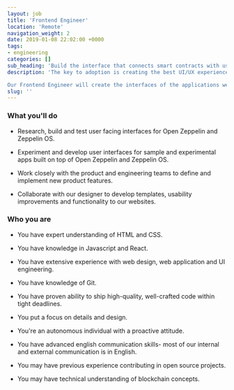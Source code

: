 ```yaml
---
layout: job
title: 'Frontend Engineer'
location: 'Remote'
navigation_weight: 2
date: 2019-01-08 22:02:00 +0000
tags:
- engineering
categories: []
sub_heading: 'Build the interface that connects smart contracts with users.'
description: 'The key to adoption is creating the best UI/UX experience. We’re looking for a Frontend Engineer to help us connect smart contracts with our users.

Our Frontend Engineer will create the interfaces of the applications we build as well as sample Dapps to showcase our tools.'
slug: ''
---
```


<div class="requirements container margin-auto">
  <h3 class="left-aligned job-title">What you'll do</h3>
  <ul>
    <li>
      <p class="small left-aligned">Research, build and test user facing interfaces for Open Zeppelin and Zeppelin OS.</p>
    </li>
    <li>
      <p class="small left-aligned">Experiment and develop user interfaces for sample and experimental apps built on top of Open Zeppelin and Zeppelin OS.</p>
    </li>
    <li>
      <p class="small left-aligned">Work closely with the product and engineering teams to define and implement new product features.</p>
    </li>
    <li>
      <p class="small left-aligned">Collaborate with our designer to develop templates, usability improvements and functionality to our websites.</p>
    </li>
  </ul>
</div>
<div class="requirements container margin-auto">
  <h3 class="left-aligned job-title">Who you are</h3>
  <ul>
    <li>
      <p class="small left-aligned">You have expert understanding of HTML and CSS.</p>
    </li>
    <li>
      <p class="small left-aligned">You have knowledge in Javascript and React.</p>
    </li>
    <li>
      <p class="small left-aligned">You have extensive experience with web design, web application and UI engineering.</p>
    </li>
    <li>
      <p class="small left-aligned">You have knowledge of Git.</p>
    </li>
    <li>
      <p class="small left-aligned">You have proven ability to ship high-quality, well-crafted code within tight deadlines.</p>
    </li>
    <li>
      <p class="small left-aligned">You put a focus on details and design.</p>
    </li>
    <li>
      <p class="small left-aligned">You're an autonomous individual with a proactive attitude.</p>
    </li>
    <li>
      <p class="small left-aligned">You have advanced english communication skills- most of our internal and external communication is in English.</p>
    </li>
    <li>
      <p class="small left-aligned">You may have previous experience contributing in open source projects.</p>
    </li>
    <li>
      <p class="small left-aligned">You may have technical understanding of blockchain concepts.</p>
    </li>
  </ul>
</div>
